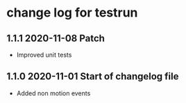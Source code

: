 # change log for testrun

## 1.1.1 2020-11-08 Patch

- Improved unit tests

## 1.1.0 2020-11-01 Start of changelog file

- Added non motion events
